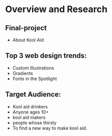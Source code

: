 # Overview and Research 
## Final-project
- About Kool Aid 
## Top 3 web design trends:
- Custom Illustrations
-  Gradients
-  Fonts in the Spotlight
## Target Audience: 
- Kool aid drinkers
- Anyone ages 10+
- kool aid makers
- people whose thirsty
- To find a new way to make kool aid.
## 
